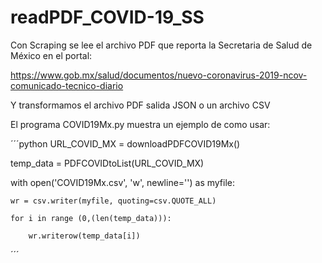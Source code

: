 # readPDF_COVID-19_SS

Con Scraping se lee el archivo PDF que reporta la Secretaria de Salud de México en el portal:

https://www.gob.mx/salud/documentos/nuevo-coronavirus-2019-ncov-comunicado-tecnico-diario

Y transformamos el archivo PDF salida JSON o un archivo CSV

El programa COVID19Mx.py muestra un ejemplo de como usar: 

´´´python
URL_COVID_MX = downloadPDFCOVID19Mx()

temp_data = PDFCOVIDtoList(URL_COVID_MX)

with open('COVID19Mx.csv', 'w', newline='') as myfile:

    wr = csv.writer(myfile, quoting=csv.QUOTE_ALL)
    
    for i in range (0,(len(temp_data))):
    
        wr.writerow(temp_data[i])
´´´

